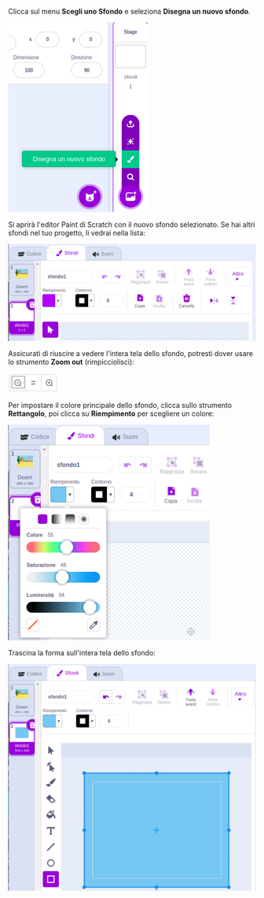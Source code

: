Clicca sul menu **Scegli uno Sfondo** e seleziona **Disegna un nuovo sfondo**.

![L'icona 'Disegna un nuovo sfondo' nel menu 'Sceglie uno Sfondo'.](images/paint-backdrop.png)

Si aprirà l'editor Paint di Scratch con il nuovo sfondo selezionato. Se hai altri sfondi nel tuo progetto, li vedrai nella lista:

![Il nuovo sfondo nell'editor Paint.](images/new-background-in-editor.png)

Assicurati di riuscire a vedere l'intera tela dello sfondo, potresti dover usare lo strumento **Zoom out** (rimpicciolisci):

![L'icona 'zoom out'](images/zoom-out.png)

Per impostare il colore principale dello sfondo, clicca sullo strumento **Rettangolo**, poi clicca su **Riempimento** per scegliere un colore:

![Il nuovo sfondo nell'editor Paint](images/fill-colour-tool.png)

Trascina la forma sull'intera tela dello sfondo:

![Il nuovo sfondo nell'editor Paint](images/single-colour-backdrop.png)
